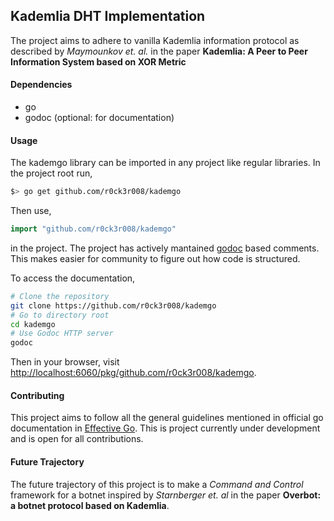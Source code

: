 ## Kademlia DHT Implementation

The project aims to adhere to vanilla Kademlia information protocol as described by _Maymounkov et. al._ in the paper __Kademlia: A Peer to Peer Information System based on XOR Metric__

#### Dependencies
* go
* godoc (optional: for documentation)

#### Usage
The kademgo library can be imported in any project like regular libraries.
In the project root run,
```bash
$> go get github.com/r0ck3r008/kademgo
```
Then use,
```go
import "github.com/r0ck3r008/kademgo"
```
in the project.
The project has actively mantained [godoc](https://blog.golang.org/godoc) based comments. This makes easier for community to figure out how code is structured.

To access the documentation,
```bash
# Clone the repository
git clone https://github.com/r0ck3r008/kademgo
# Go to directory root
cd kademgo
# Use Godoc HTTP server
godoc
```
Then in your browser, visit <http://localhost:6060/pkg/github.com/r0ck3r008/kademgo>.

#### Contributing
This project aims to follow all the general guidelines mentioned in official go documentation in [Effective Go](https://golang.org/doc/effective_go.html).
This is project currently under development and is open for all contributions.

#### Future Trajectory
The future trajectory of this project is to make a _Command and Control_ framework for a botnet inspired by _Starnberger et. al_ in the paper __Overbot: a botnet protocol based on Kademlia__.
